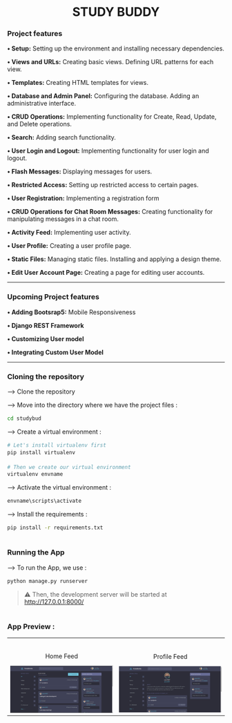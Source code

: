 <h1 align="center">
  STUDY BUDDY
</h1>

### Project features

**&bull; Setup:**
Setting up the environment and installing necessary dependencies.

**&bull; Views and URLs:**
Creating basic views.
Defining URL patterns for each view.

**&bull; Templates:**
Creating HTML templates for views.

**&bull; Database and Admin Panel:**
Configuring the database.
Adding an administrative interface.

**&bull; CRUD Operations:**
Implementing functionality for Create, Read, Update, and Delete operations.

**&bull; Search:**
Adding search functionality.

**&bull; User Login and Logout:**
Implementing functionality for user login and logout.

**&bull; Flash Messages:**
Displaying messages for users.

**&bull; Restricted Access:**
Setting up restricted access to certain pages.

**&bull; User Registration:**
Implementing a registration form

**&bull; CRUD Operations for Chat Room Messages:**
Creating functionality for manipulating messages in a chat room.

**&bull; Activity Feed:**
Implementing user activity.

**&bull; User Profile:**
Creating a user profile page.

**&bull; Static Files:**
Managing static files.
Installing and applying a design theme.

**&bull; Edit User Account Page:**
Creating a page for editing user accounts.

<hr>

### Upcoming Project features

**&bull; Adding Bootsrap5:**
Mobile Responsiveness

**&bull; Django REST Framework**

**&bull; Customizing User model**

**&bull; Integrating Custom User Model**

<hr>

### Cloning the repository

--> Clone the repository

--> Move into the directory where we have the project files : 
```bash
cd studybud

```

--> Create a virtual environment :
```bash
# Let's install virtualenv first
pip install virtualenv

# Then we create our virtual environment
virtualenv envname

```

--> Activate the virtual environment :
```bash
envname\scripts\activate

```

--> Install the requirements :
```bash
pip install -r requirements.txt

```

#

### Running the App

--> To run the App, we use :
```bash
python manage.py runserver

```

> ⚠ Then, the development server will be started at http://127.0.0.1:8000/

#

### App Preview :

<table width="100%"> 
<tr>
<td width="50%">      
&nbsp; 
<br>
<p align="center">
  Home Feed
</p>
<img src="studybud/Img_Project/overview.png">
</td> 
<td width="50%">
<br>
<p align="center">
  Profile Feed
</p>
<img src="studybud/Img_Project/profile.png"> 
</td>
</table>


